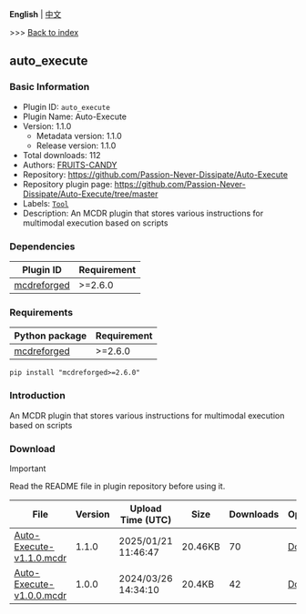 **English** | [中文](readme-zh_cn.md)

\>\>\> [Back to index](/readme.md)

## auto_execute

### Basic Information

- Plugin ID: `auto_execute`
- Plugin Name: Auto-Execute
- Version: 1.1.0
  - Metadata version: 1.1.0
  - Release version: 1.1.0
- Total downloads: 112
- Authors: [FRUITS-CANDY](https://github.com/FRUITS-CANDY)
- Repository: https://github.com/Passion-Never-Dissipate/Auto-Execute
- Repository plugin page: https://github.com/Passion-Never-Dissipate/Auto-Execute/tree/master
- Labels: [`Tool`](/labels/tool/readme.md)
- Description: An MCDR plugin that stores various instructions for multimodal execution based on scripts

### Dependencies

| Plugin ID | Requirement |
| --- | --- |
| [mcdreforged](https://github.com/Fallen-Breath/MCDReforged) | \>=2.6.0 |

### Requirements

| Python package | Requirement |
| --- | --- |
| [mcdreforged](https://pypi.org/project/mcdreforged) | \>=2.6.0 |

```
pip install "mcdreforged>=2.6.0"
```

### Introduction

An MCDR plugin that stores various instructions for multimodal execution based on scripts
### Download

> [!IMPORTANT]
> Read the README file in plugin repository before using it.

| File | Version | Upload Time (UTC) | Size | Downloads | Operations |
| --- | --- | --- | --- | --- | --- |
| [Auto-Execute-v1.1.0.mcdr](https://github.com/Passion-Never-Dissipate/Auto-Execute/releases/tag/v1.1) | 1.1.0 | 2025/01/21 11:46:47 | 20.46KB | 70 | [Download](https://github.com/Passion-Never-Dissipate/Auto-Execute/releases/download/v1.1/Auto-Execute-v1.1.0.mcdr) |
| [Auto-Execute-v1.0.0.mcdr](https://github.com/Passion-Never-Dissipate/Auto-Execute/releases/tag/v1.0) | 1.0.0 | 2024/03/26 14:34:10 | 20.4KB | 42 | [Download](https://github.com/Passion-Never-Dissipate/Auto-Execute/releases/download/v1.0/Auto-Execute-v1.0.0.mcdr) |

